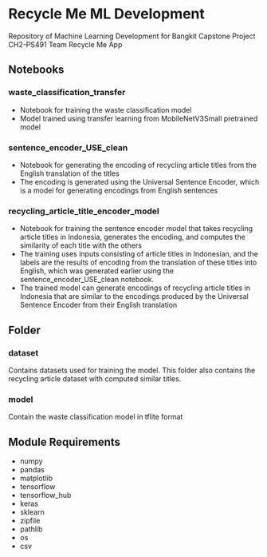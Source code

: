 # Recycle Me ML Development

Repository of Machine Learning Development for Bangkit Capstone Project CH2-PS491 Team Recycle Me App

## Notebooks

### waste_classification_transfer

- Notebook for training the waste classification model
- Model trained using transfer learning from MobileNetV3Small pretrained model

### sentence_encoder_USE_clean

- Notebook for generating the encoding of recycling article titles from the English translation of the titles
- The encoding is generated using the Universal Sentence Encoder, which is a model for generating encodings from English sentences

### recycling_article_title_encoder_model

- Notebook for training the sentence encoder model that takes recycling article titles in Indonesia, generates the encoding, and computes the similarity of each title with the others
- The training uses inputs consisting of article titles in Indonesian, and the labels are the results of encoding from the translation of these titles into English, which was generated earlier using the sentence_encoder_USE_clean notebook.
- The trained model can generate encodings of recycling article titles in Indonesia that are similar to the encodings produced by the Universal Sentence Encoder from their English translation

## Folder

### dataset

Contains datasets used for training the model. This folder also contains the recycling article dataset with computed similar titles.

### model

Contain the waste classification model in tflite format

## Module Requirements

- numpy
- pandas
- matplotlib
- tensorflow
- tensorflow_hub
- keras
- sklearn
- zipfile
- pathlib
- os
- csv

